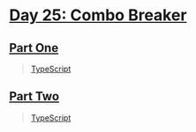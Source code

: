 # [Day 25: Combo Breaker](https://adventofcode.com/2020/day/25)

## [Part One](https://adventofcode.com/2020/day/25#part1)

> [TypeScript](/solutions/typescript/2020/25/src/p1.ts)

## [Part Two](https://adventofcode.com/2020/day/25#part2)

> [TypeScript](/solutions/typescript/2020/25/src/p2.ts)
